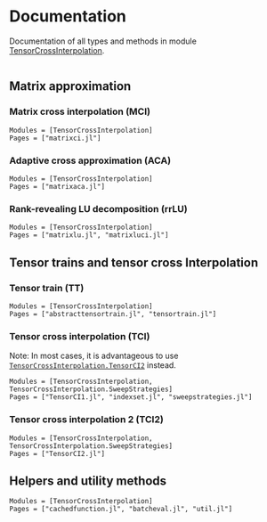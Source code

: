 # Documentation

Documentation of all types and methods in module [TensorCrossInterpolation](https://gitlab.com/tensors4fields/TensorCrossInterpolation.jl).

```@index
```

## Matrix approximation


### Matrix cross interpolation (MCI)
```@autodocs
Modules = [TensorCrossInterpolation]
Pages = ["matrixci.jl"]
```

### Adaptive cross approximation (ACA)
```@autodocs
Modules = [TensorCrossInterpolation]
Pages = ["matrixaca.jl"]
```

### Rank-revealing LU decomposition (rrLU)
```@autodocs
Modules = [TensorCrossInterpolation]
Pages = ["matrixlu.jl", "matrixluci.jl"]
```

## Tensor trains and tensor cross Interpolation

### Tensor train (TT)
```@autodocs
Modules = [TensorCrossInterpolation]
Pages = ["abstracttensortrain.jl", "tensortrain.jl"]
```

### Tensor cross interpolation (TCI)
Note: In most cases, it is advantageous to use [`TensorCrossInterpolation.TensorCI2`](@ref) instead.
```@autodocs
Modules = [TensorCrossInterpolation, TensorCrossInterpolation.SweepStrategies]
Pages = ["TensorCI1.jl", "indexset.jl", "sweepstrategies.jl"]
```

### Tensor cross interpolation 2 (TCI2)
```@autodocs
Modules = [TensorCrossInterpolation, TensorCrossInterpolation.SweepStrategies]
Pages = ["TensorCI2.jl"]
```

## Helpers and utility methods
```@autodocs
Modules = [TensorCrossInterpolation]
Pages = ["cachedfunction.jl", "batcheval.jl", "util.jl"]
```

